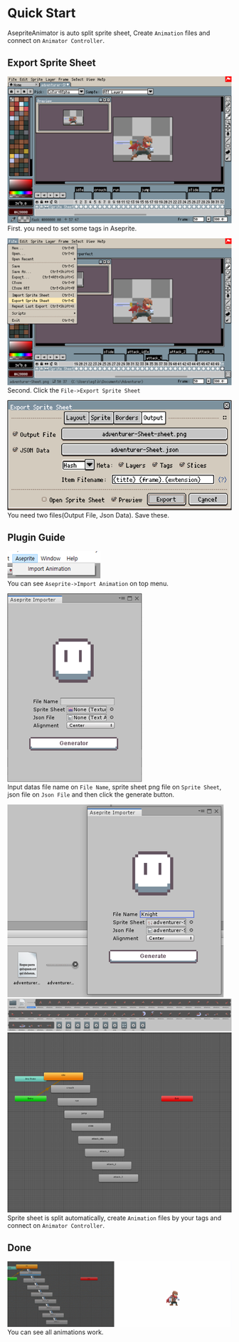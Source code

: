 # Quick Start
AsepriteAnimator is auto split sprite sheet, Create `Animation` files and connect on `Animator Controller`.

## Export Sprite Sheet
![tags](../Images/tags.png)<br>
First. you need to set some tags in Aseprite.

![where](../Images/export-sprite-sheet.png)<br>
Second. Click the `File->Export Sprite Sheet`

![where](../Images/export-window.png)<br>
You need two files(Output File, Json Data). Save these.

## Plugin Guide
![where](../Images/importer-place.PNG)<br>
You can see `Aseprite->Import Animation` on top menu.

![editor](../Images/editor.png)<br>
Input datas file name on `File Name`, sprite sheet png file on `Sprite Sheet`, json file on `Json File` and then click the generate button.

![editor](../Images/importer-setting.PNG)<br>
![editor](../Images/auto-split-generator-animations.PNG)<br>
![editor](../Images/animator-controller.PNG)<br>
Sprite sheet is split automatically, create `Animation` files by your tags and connect on `Animator Controller`.

## Done
![done](../Images/done.gif)<br>
You can see all animations work.
